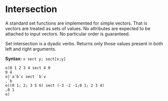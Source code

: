 # Intersection

A standard set functions are implemented for simple vectors. That is vectors are treated as sets of values. No attributes are expected to be attached to input vectors. No particular order is guaranteed.

Set intersection is a dyadic verbs. Returns only those values present in both left and right arguments.

**Syntax:** ```x sect y; sect[x;y]```

```o
o)0 1 2 3 4 sect 4 0
0 4
o)`a`b`c sect `b`v
,`b
o)(0 1; 2; 3 5 6) sect (-3 -2 -1;0 1; 2 3 4)
,0 1
o)
```
